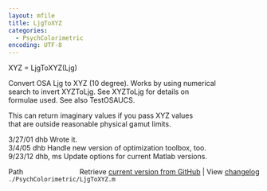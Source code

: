 ```yaml
---
layout: mfile
title: LjgToXYZ
categories:
  - PsychColorimetric
encoding: UTF-8
---
```


XYZ = LjgToXYZ(Ljg)  

Convert OSA Ljg to XYZ (10 degree).  Works by using numerical  
search to invert XYZToLjg.  See XYZToLjg for details on  
formulae used.  See also TestOSAUCS.  

This can return imaginary values if you pass XYZ values  
that are outside reasonable physical gamut limits.  

3/27/01  dhb      Wrote it.  
3/4/05   dhb        Handle new version of optimization toolbox, too.  
9/23/12  dhb, ms  Update options for current Matlab versions.  


<div class="code_header" style="text-align:right;">
  <span style="float:left;">Path&nbsp;&nbsp;</span> <span class="counter">Retrieve <a href=
  "https://raw.github.com/Psychtoolbox-3/Psychtoolbox-3/beta/./PsychColorimetric/LjgToXYZ.m">current version from GitHub</a> | View <a href=
  "https://github.com/Psychtoolbox-3/Psychtoolbox-3/commits/beta/./PsychColorimetric/LjgToXYZ.m">changelog</a></span>
</div>
<div class="code">
  <code>./PsychColorimetric/LjgToXYZ.m</code>
</div>

